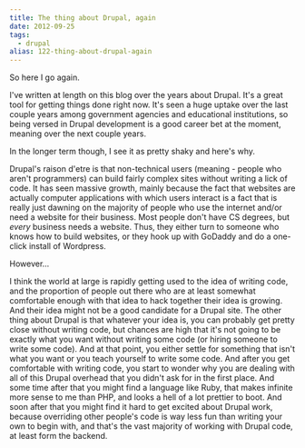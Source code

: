 ```yaml
---
title: The thing about Drupal, again
date: 2012-09-25
tags: 
  - drupal
alias: 122-thing-about-drupal-again
---
```


So here I go again. 


I've written at length on this blog over the years about Drupal. It's a great tool for getting things done right now. It's seen a huge uptake over the last couple years among government agencies and educational institutions, so being versed in Drupal development is a good career bet at the moment, meaning over the next couple years.


In the longer term though, I see it as pretty shaky and here's why.


Drupal's raison d'etre is that non-technical users (meaning - people who aren't programmers) can build fairly complex sites without writing a lick of code. It has seen massive growth, mainly because the fact that websites are actually computer applications with which users interact is a fact that is really just dawning on the majority of people who use the internet and/or need a website for their business. Most people don't have CS degrees, but *every* business needs a website. Thus, they either turn to someone who knows how to build websites, or they hook up with GoDaddy and do a one-click install of Wordpress. 


However...


I think the world at large is rapidly getting used to the idea of writing code, and the proportion of people out there who are at least somewhat comfortable enough with that idea to hack together their idea is growing. And their idea might not be a good candidate for a Drupal site. The other thing about Drupal is that whatever your idea is, you can probably get pretty close without writing code, but chances are high that it's not going to be exactly what you want without writing some code (or hiring someone to write some code). And at that point, you either settle for something that isn't what you want or you teach yourself to write some code. And after you get comfortable with writing code, you start to wonder why you are dealing with all of this Drupal overhead that you didn't ask for in the first place. And some time after that you might find a language like Ruby, that makes infinite more sense to me than PHP, and looks a hell of a lot prettier to boot. And soon after that you might find it hard to get excited about Drupal work, because overriding other people's code is way less fun than writing your own to begin with, and that's the vast majority of working with Drupal code, at least form the backend.


